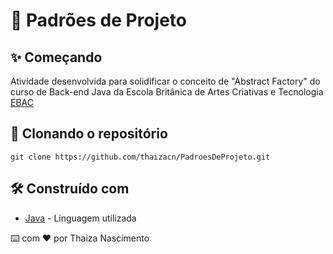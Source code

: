 # 🚀 Padrões de Projeto

## ✨ Começando
Atividade desenvolvida para solidificar o conceito de "Abstract Factory" do curso de Back-end Java da Escola Britânica de Artes Criativas e Tecnologia [EBAC](https://ebaconline.com.br/back-end-java)

## 💾 Clonando o repositório

```git clone https://github.com/thaizacn/PadroesDeProjeto.git```

## 🛠️ Construído com

* [Java](https://www.java.com/pt-BR/) - Linguagem utilizada

⌨️ com ❤️ por Thaiza Nascimento
